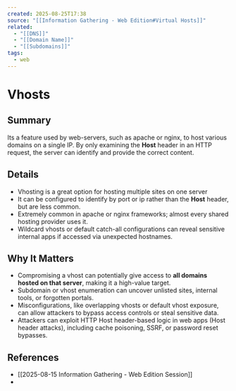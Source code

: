 ```yaml
---
created: 2025-08-25T17:38
source: "[[Information Gathering - Web Edition#Virtual Hosts]]"
related:
  - "[[DNS]]"
  - "[[Domain Name]]"
  - "[[Subdomains]]"
tags:
  - web
---
```

# Vhosts

## Summary
Its a feature used by web-servers, such as apache or nginx, to host various domains on a single IP. By only examining the **Host** header in an HTTP request, the server can identify and provide the correct content. 

## Details
- Vhosting is a great option for hosting multiple sites on one server
- It can be configured to identify by port or ip rather than the **Host** header, but are less common.
- Extremely common in apache or nginx frameworks; almost every shared hosting provider uses it.
- Wildcard vhosts or default catch-all configurations can reveal sensitive internal apps if accessed via unexpected hostnames.

## Why It Matters
- Compromising a vhost can potentially give access to **all domains hosted on that server**, making it a high-value target.
- Subdomain or vhost enumeration can uncover unlisted sites, internal tools, or forgotten portals.
- Misconfigurations, like overlapping vhosts or default vhost exposure, can allow attackers to bypass access controls or steal sensitive data.
- Attackers can exploit HTTP Host header-based logic in web apps (Host header attacks), including cache poisoning, SSRF, or password reset bypasses.

## References
- [[2025-08-15 Information Gathering - Web Edition Session]]
- 